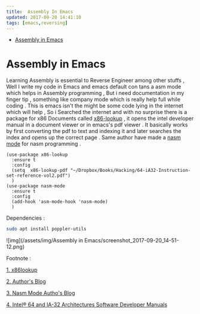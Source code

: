 ```yaml
---
title:  Assembly In Emacs
updated: 2017-09-20 14:41:10
tags: [emacs,reversing]
---
```


- [Assembly in Emacs](#org64830af)


<a id="org64830af"></a>

# Assembly in Emacs

Learning Assembly is essential to Reverse Engineer among other stuffs , Well I write my code in Emacs and emacs default con tans a asm mode which helps in Assembly programming , But i need documentation in my finger tip , something like company mode which is really help full while coding . This is emacs isn't the might be some code lying in the internet which will help , So i Searched the internet and with no surprise there is a package for x86 Documents called [x86-lookup](https://github.com/skeeto/x86-lookup) , it opens the intel developer manual in a document viewer or in emacs's pdf viewer . It basically works by first converting the pdf to text and indexing it and later searches the index and opens up the correct page . Same author have made a [nasm mode](https://github.com/skeeto/nasm-mode) for nasm programming .

```emacs-lisp
(use-package x86-lookup
  :ensure t
  :config
  (setq  x86-lookup-pdf "~/Dropbox/Books/Hacking/64-iA32-Instruction-set-reference-vol2.pdf")
  )
(use-package nasm-mode
  :ensure t
  :config
  (add-hook 'asm-mode-hook 'nasm-mode)
  )
```

Dependencies :

```sh
sudo apt install poppler-utils
```

![img](/assets/img/Assembly in Emacs/screenshot_2017-09-20_14-51-12.png)

Footnote :

[1. x86lookup](https://github.com/skeeto/x86-lookup)

[2. Author's Blog](http://nullprogram.com/blog/2015/11/21/)

[3. Nasm Mode Autho's Blog](http://nullprogram.com/blog/2015/04/19/)

[4. Intel® 64 and IA-32 Architectures Software Developer Manuals](https://software.intel.com/en-us/articles/intel-sdm)

